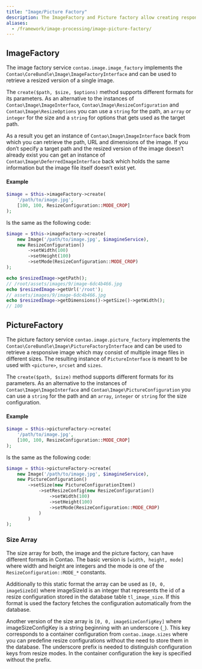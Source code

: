 ```yaml
---
title: "Image/Picture Factory"
description: The ImageFactory and Picture factory allow creating responsive images with full control over the parameters.
aliases:
  - /framework/image-processing/image-picture-factory/
---
```



## ImageFactory

The image factory service `contao.image.image_factory` implements the `Contao\CoreBundle\Image\ImageFactoryInterface` and can be used to retrieve a resized version of a single image.

The `create($path, $size, $options)` method supports different formats for its parameters. As an alternative to the instances of `Contao\Image\ImageInterface`, `Contao\Image\ResizeConfiguration` and `Contao\Image\ResizeOptions` you can use a `string` for the path, an `array` or `integer` for the size and a `string` for options that gets used as the target path.

As a result you get an instance of `Contao\Image\ImageInterface` back from which you can retrieve the path, URL and dimensions of the image. If you don’t specify a target path and the resized version of the image doesn’t already exist you can get an instance of `Contao\Image\DeferredImageInterface` back which holds the same information but the image file itself doesn’t exist yet.


#### Example

```php
$image = $this->imageFactory->create(
    '/path/to/image.jpg',
    [100, 100, ResizeConfiguration::MODE_CROP]
);
```

Is the same as the following code:

```php
$image = $this->imageFactory->create(
    new Image('/path/to/image.jpg', $imagineService),
    new ResizeConfiguration()
        ->setWidth(100)
        ->setHeight(100)
        ->setMode(ResizeConfiguration::MODE_CROP)
);
```

```php
echo $resizedImage->getPath(); 
// /root/assets/images/9/image-6dc4b466.jpg
echo $resizedImage->getUrl('/root'); 
// assets/images/9/image-6dc4b466.jpg
echo $resizedImage->getDimensions()->getSize()->getWidth();
// 100
```

## PictureFactory

The picture factory service `contao.image.picture_factory` implements the `Contao\CoreBundle\Image\PictureFactoryInterface` and can be used to retrieve a responsive image which may consist of multiple image files in different sizes. The resulting instance of `PictureInterface` is meant to be used with `<picture>`, `srcset` and `sizes`.

The `create($path, $size)` method supports different formats for its parameters. As an alternative to the instances of `Contao\Image\ImageInterface` and `Contao\Image\PictureConfiguration` you can use a `string` for the path and an `array`, `integer` or `string` for the size configuration.


#### Example

```php
$image = $this->pictureFactory->create(
    '/path/to/image.jpg',
    [100, 100, ResizeConfiguration::MODE_CROP]
);
```

Is the same as the following code:

```php
$image = $this->pictureFactory->create(
    new Image('/path/to/image.jpg', $imagineService),
    new PictureConfiguration()
        ->setSize(new PictureConfigurationItem()
            ->setResizeConfig(new ResizeConfiguration()
                ->setWidth(100)
                ->setHeight(100)
                ->setMode(ResizeConfiguration::MODE_CROP)
            )
        )
);
```


### Size Array

The size array for both, the image and the picture factory, can have different formats in Contao. The basic version is `[width, height, mode]` where width and height are integers and the mode is one of the `ResizeConfiguration::MODE_*` constants.

Additionally to this static format the array can be used as `[0, 0, imageSizeId]` where imageSizeId is an integer that represents the id of a resize configuration stored in the database table `tl_image_size`. If this format is used the factory fetches the configuration automatically from the database.

Another version of the size array is `[0, 0, imageSizeConfigKey]` where imageSizeConfigKey is a string beginning with an underscore (`_`). This key corresponds to a container configuration from `contao.image.sizes` where you can predefine resize configurations without the need to store them in the database. The underscore prefix is needed to distinguish configuration keys from resize modes. In the container configuration the key is specified without the prefix.
